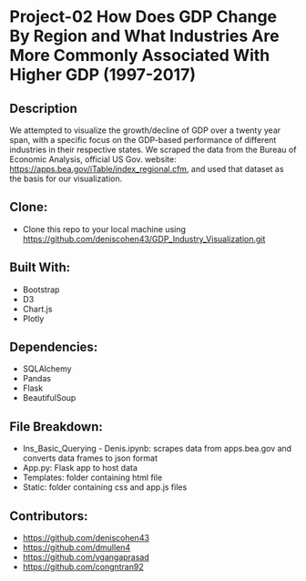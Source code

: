 # Project-02 How Does GDP Change By Region and What Industries Are More Commonly Associated With Higher GDP (1997-2017)
## Description
We attempted to visualize the growth/decline of GDP over a twenty year span, with a specific focus on the GDP-based performance of different industries in their respective states. We scraped the data from the Bureau of Economic Analysis, official US Gov. website: https://apps.bea.gov/iTable/index_regional.cfm, and used that dataset as the basis for our visualization.
## Clone:
* Clone this repo to your local machine using  https://github.com/deniscohen43/GDP_Industry_Visualization.git
## Built With:
* Bootstrap
* D3
* Chart.js
* Plotly
## Dependencies:
* SQLAlchemy
* Pandas
* Flask
* BeautifulSoup
## File Breakdown:
* Ins_Basic_Querying - Denis.ipynb: scrapes data from apps.bea.gov and converts data frames to json format
* App.py: Flask app to host data
* Templates: folder containing html file
* Static: folder containing css and app.js files
## Contributors:
* https://github.com/deniscohen43
* https://github.com/dmullen4
* https://github.com/vgangaprasad
* https://github.com/congntran92
